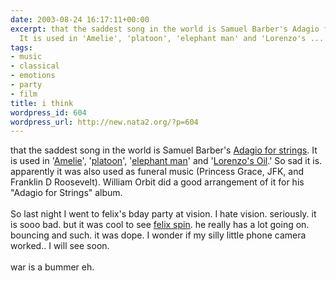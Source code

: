 ```yaml
---
date: 2003-08-24 16:17:11+00:00
excerpt: that the saddest song in the world is Samuel Barber's Adagio for strings.
  It is used in 'Amelie', 'platoon', 'elephant man' and 'Lorenzo's ...
tags:
- music
- classical
- emotions
- party
- film
title: i think
wordpress_id: 604
wordpress_url: http://new.nata2.org/?p=604
---
```


that the saddest song in the world is Samuel Barber's <a href="http://www.artsworld.com/music-dance/works/a-c/adagio-for-strings-samuel-barber.html">Adagio for strings</a>. It is used in '<a href="http://us.imdb.com/Title?0211915">Amelie</a>', '<a href="">platoon</a>', '<a href="http://us.imdb.com/Title?0080678">elephant man</a>' and '<a href="http://us.imdb.com/Title?0104756">Lorenzo's Oil</a>.' So sad it is. apparently it was also used as funeral music (Princess Grace, JFK, and Franklin D Roosevelt). William Orbit did a good arrangement of it for his "Adagio for Strings" album. <br/><br/>So last night I went to felix's bday party at vision. I hate vision. seriously. it is sooo bad. but it was cool to see <a href="https://web.archive.org/web/20030814003134/http://www.nata2.info//pictures/misc/phone_camera/2157955332.jpg">felix spin</a>. he really has a lot going on. bouncing and such. it was dope. I wonder if my silly little phone camera worked.. I will see soon. <br/><br/>war is a bummer eh.